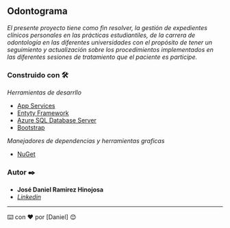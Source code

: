 ## Odontograma

_El presente proyecto tiene como fin resolver, la gestión de expedientes clínicos personales en las prácticas estudiantiles, de la carrera de odontología en las diferentes universidades con el propósito de tener un seguimiento y actualización sobre los procedimientos implementados en las diferentes sesiones de tratamiento que el paciente es participe._



### Construido con 🛠️

_Herramientas de desarrllo_

- [App Services](https://azure.microsoft.com/en-us/free/apps/search/?&ef_id=Cj0KCQjw_dWGBhDAARIsAMcYuJykkJEMJkL4Lzkjn8rJJJiuXAxgDCQqGfKtw5W2Qp9poObNFextQhgaAnVHEALw_wcB:G:s&OCID=AID2100073_SEM_Cj0KCQjw_dWGBhDAARIsAMcYuJykkJEMJkL4Lzkjn8rJJJiuXAxgDCQqGfKtw5W2Qp9poObNFextQhgaAnVHEALw_wcB:G:s&gclid=Cj0KCQjw_dWGBhDAARIsAMcYuJykkJEMJkL4Lzkjn8rJJJiuXAxgDCQqGfKtw5W2Qp9poObNFextQhgaAnVHEALw_wcB) 
- [Entyty Framework](https://docs.microsoft.com/en-us/ef/)  
- [Azure SQL Database Server](https://azure.microsoft.com/en-us/free/sql-database/search/?&ef_id=Cj0KCQjw_dWGBhDAARIsAMcYuJyI6_r05htwBAYjoX32aTfjc8yCQeRjRGW6DSDTJ6JbWXntmQY0JYEaAka0EALw_wcB:G:s&OCID=AID2100073_SEM_Cj0KCQjw_dWGBhDAARIsAMcYuJyI6_r05htwBAYjoX32aTfjc8yCQeRjRGW6DSDTJ6JbWXntmQY0JYEaAka0EALw_wcB:G:s&gclid=Cj0KCQjw_dWGBhDAARIsAMcYuJyI6_r05htwBAYjoX32aTfjc8yCQeRjRGW6DSDTJ6JbWXntmQY0JYEaAka0EALw_wcB) 
- [Bootstrap](https://getbootstrap.com/) 

_Manejadores de dependencias y herramientas graficas_

- [NuGet](https://docs.microsoft.com/es-es/nuget/what-is-nuget) 


### Autor ✒️

- **José Daniel Ramirez Hinojosa**
- _[Linkedin](https://www.linkedin.com/in/jdrhmx/)_

---

⌨️ con ❤️ por [Daniel] 😊
